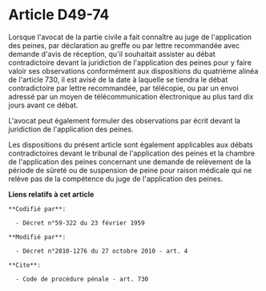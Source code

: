 # Article D49-74

Lorsque l'avocat de la partie civile a fait connaître au juge de l'application des peines, par déclaration au greffe ou par
lettre recommandée avec demande d'avis de réception, qu'il souhaitait assister au débat contradictoire devant la juridiction
de l'application des peines pour y faire valoir ses observations conformément aux dispositions du quatrième alinéa de
l'article 730, il est avisé de la date à laquelle se tiendra le débat contradictoire par lettre recommandée, par télécopie,
ou par un envoi adressé par un moyen de télécommunication électronique au plus tard dix jours avant ce débat.

L'avocat peut également formuler des observations par écrit devant la juridiction de l'application des peines. 

Les dispositions du présent article sont également applicables aux débats contradictoires devant le tribunal de l'application
des peines et la chambre de l'application des peines concernant une demande de relèvement de la période de sûreté ou de
suspension de peine pour raison médicale qui ne relève pas de la compétence du juge de l'application des peines.

**Liens relatifs à cet article**

	**Codifié par**:

	  - Décret n°59-322 du 23 février 1959

	**Modifié par**:

	  - Décret n°2010-1276 du 27 octobre 2010 - art. 4

	**Cite**:

	  - Code de procédure pénale - art. 730
